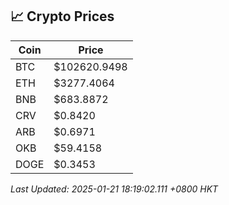 ## 📈 Crypto Prices

| Coin | Price |
| ---- | ----- |
| BTC | $102620.9498 |
| ETH | $3277.4064 |
| BNB | $683.8872 |
| CRV | $0.8420 |
| ARB | $0.6971 |
| OKB | $59.4158 |
| DOGE | $0.3453 |

_Last Updated: 2025-01-21 18:19:02.111 +0800 HKT_